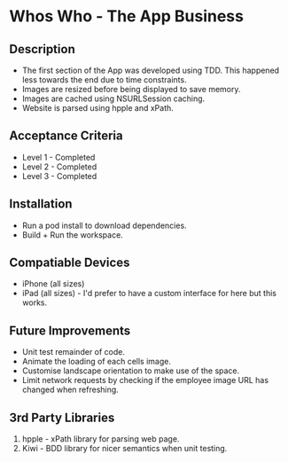 Whos Who - The App Business
===========================

Description
-----------

- The first section of the App was developed using TDD. This happened less towards the end due to time constraints.
- Images are resized before being displayed to save memory.
- Images are cached using NSURLSession caching.
- Website is parsed using hpple and xPath.

Acceptance Criteria
-------------------

- Level 1 - Completed
- Level 2 - Completed
- Level 3 - Completed

Installation
------------

- Run a pod install to download dependencies.
- Build + Run the workspace.

Compatiable Devices
-------------------

- iPhone (all sizes)
- iPad (all sizes) - I'd prefer to have a custom interface for here but this works.


Future Improvements
-------------------

- Unit test remainder of code.
- Animate the loading of each cells image.
- Customise landscape orientation to make use of the space.
- Limit network requests by checking if the employee image URL has changed when refreshing.


3rd Party Libraries
-------------------

1. hpple - xPath library for parsing web page.
2. Kiwi - BDD library for nicer semantics when unit testing.


